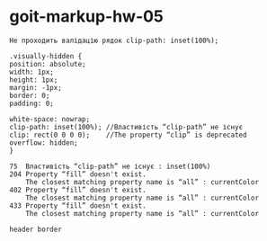 # goit-markup-hw-05

    Не проходить валідацію рядок clip-path: inset(100%);

    .visually-hidden {
    position: absolute;
    width: 1px;
    height: 1px;
    margin: -1px;
    border: 0;
    padding: 0;

    white-space: nowrap;
    clip-path: inset(100%); //Властивість “clip-path” не існує
    clip: rect(0 0 0 0);    //The property “clip” is deprecated
    overflow: hidden;
    }

    75	Властивість “clip-path” не існує : inset(100%)
    204 Property “fill” doesn't exist.
        The closest matching property name is “all” : currentColor
    402 Property “fill” doesn't exist.
        The closest matching property name is “all” : currentColor
    433 Property “fill” doesn't exist.
        The closest matching property name is “all” : currentColor

    header border
